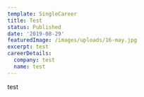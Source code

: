 ```yaml
---
template: SingleCareer
title: Test
status: Published
date: '2019-08-29'
featuredImage: /images/uploads/16-may.jpg
excerpt: test
careerDetails:
  company: test
  name: test
---
```

test
